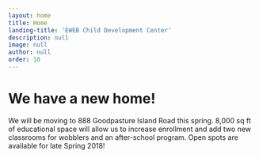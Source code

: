 ```yaml
---
layout: home
title: Home
landing-title: 'EWEB Child Development Center'
description: null
image: null
author: null
order: 10
---
```


We have a new home!
===================

We will be moving to 888 Goodpasture Island Road this spring. 8,000 sq ft of educational space will allow us to increase enrollment and add two new classrooms for wobblers and an after-school program. Open spots are available for late Spring 2018!
